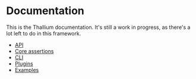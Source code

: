 # Documentation

This is the Thallium documentation. It's still a work in progress, as there's a
lot left to do in this framework.

- [API](http://github.com/isiahmeadows/thallium/blob/master/docs/api.md)
- [Core assertions](http://github.com/isiahmeadows/thallium/blob/master/docs/assertions.md)
- [CLI](http://github.com/isiahmeadows/thallium/blob/master/docs/cli.md)
- [Plugins](http://github.com/isiahmeadows/thallium/blob/master/docs/plugins.md)
- [Examples](http://github.com/isiahmeadows/thallium/blob/master/docs/examples/README.md)

